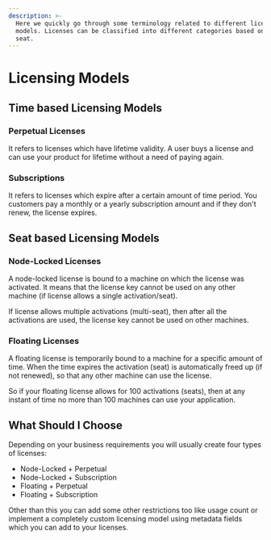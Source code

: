 ```yaml
---
description: >-
  Here we quickly go through some terminology related to different licensing
  models. Licenses can be classified into different categories based on time and
  seat.
---
```


# Licensing Models

## Time based Licensing Models

### Perpetual Licenses

It refers to licenses which have lifetime validity. A user buys a license and can use your product for lifetime without a need of paying again.

### Subscriptions

It refers to licenses which expire after a certain amount of time period. You customers pay a monthly or a yearly subscription amount and if they don't renew, the license expires. 

## Seat based Licensing Models

### Node-Locked Licenses

A node-locked license is bound to a machine on which the license was activated. It means that the license key cannot be used on any other machine \(if license allows a single activation/seat\).

If license allows multiple activations \(multi-seat\), then after all the activations are used, the license key cannot be used on other machines.

### Floating Licenses

A floating license is temporarily bound to a machine for a specific amount of time. When the time expires the activation \(seat\) is automatically freed up \(if not renewed\), so that any other machine can use the license.

So if your floating license allows for 100 activations \(seats\), then at any instant of time no more than 100 machines can use your application.

## What Should I Choose

Depending on your business requirements you will usually create four types of licenses:

* Node-Locked + Perpetual
* Node-Locked + Subscription
* Floating + Perpetual
* Floating + Subscription

Other than this you can add some other restrictions too like usage count or implement a completely custom licensing model using metadata fields which you can add to your licenses.

